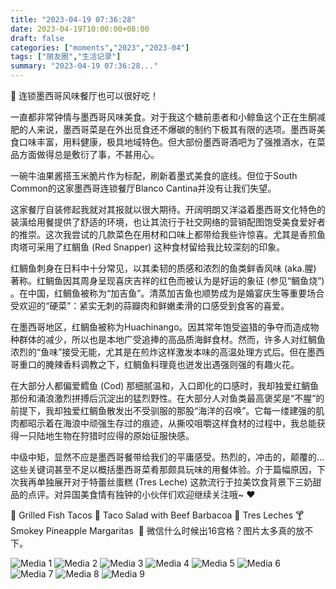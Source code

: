 ```yaml
---
title: "2023-04-19 07:36:28"
date: 2023-04-19T10:00:00+08:00
draft: false
categories: ["moments","2023","2023-04"]
tags: ["朋友圈","生活记录"]
summary: "2023-04-19 07:36:28..."
---
```


🌵 连锁墨西哥风味餐厅也可以很好吃！

一直都非常钟情与墨西哥风味美食。对于我这个糖前患者和小鲸鱼这个正在生酮减肥的人来说，墨西哥菜是在外出觅食还不爆碳的制约下极其有限的选项。墨西哥美食口味丰富，用料健康，极具地域特色。但大部份墨西哥酒吧为了强推酒水，在菜品方面做得总是敷衍了事，不甚用心。

一碗牛油果酱搭玉米脆片作为标配，刷新着墨式美食的底线。但位于South Common的这家墨西哥连锁餐厅Blanco Cantina并没有让我们失望。

这家餐厅自装修起我就对其报就以很大期待。开阔明朗又洋溢着墨西哥文化特色的装潢给用餐提供了舒适的环境，也让其流行于社交网络的营销配图饱受美食爱好者的推崇。这次我尝试的几款菜色在用材和口味上都带给我些许惊喜。尤其是香煎鱼肉塔可采用了红鲷鱼 (Red Snapper) 这种食材留给我比较深刻的印象。

红鲷鱼刺身在日料中十分常见，以其柔韧的质感和浓烈的鱼类鲜香风味 (aka.腥) 著称。红鲷鱼因其周身呈现喜庆吉祥的红色而被认为是好运的象征 (参见“鲷鱼烧”) 。在中国，红鲷鱼被称为“加吉鱼”。清蒸加吉鱼也顺势成为是婚宴庆生等重要场合受欢迎的“硬菜”：紧实无刺的蒜瓣肉和鲜嫩柔滑的口感受到食客的喜爱。

在墨西哥地区，红鲷鱼被称为Huachinango。因其常年饱受盗猎的争夺而造成物种群体的减少，所以也是本地广受追捧的高品质海鲜食材。然而，许多人对红鲷鱼浓烈的“鱼味”接受无能，尤其是在煎炸这样激发本味的高温处理方式后。但在墨西哥重口的腌辣香料调教之下，红鲷鱼料理竟也迸发出遇强则强的有趣火花。

在大部分人都偏爱鳕鱼 (Cod) 那细腻温和，入口即化的口感时，我却独爱红鲷鱼那份和涌浪激烈拼搏后沉淀出的猛烈野性。在大部分人对鱼类最高褒奖是“不腥”的前提下，我却独爱红鲷鱼散发出不受驯服的那股“海洋的召唤”。它每一缕建强的肌肉都昭示着在海浪中顽强生存过的痕迹，从撕咬咀嚼这样食材的过程中，我总能获得一只陆地生物在狩猎时应得的原始征服快感。

中级中矩，显然不应是墨西哥餐带给我们的平庸感受。热烈的，冲击的，颠覆的…这些关键词甚至不足以概括墨西哥菜肴那颇具玩味的用餐体验。介于篇幅原因，下次我再单独展开对于特蕾丝蛋糕 (Tres Leche) 这款流行于拉美饮食背景下三奶甜品的点评。对异国美食情有独钟的小伙伴们欢迎继续关注哦~ ❤️

🌮 Grilled Fish Tacos
🥗 Taco Salad with Beef Barbacoa
🍰 Tres Leches 
🍸 Smokey Pineapple Margaritas
​
​🤯 微信什么时候出16宫格？图片太多真的放不下。

![Media 1](/Moments/photos/2023-04-19/202304190736280.jpg)
![Media 2](/Moments/photos/2023-04-19/202304190736281.jpg)
![Media 3](/Moments/photos/2023-04-19/202304190736282.jpg)
![Media 4](/Moments/photos/2023-04-19/202304190736283.jpg)
![Media 5](/Moments/photos/2023-04-19/202304190736284.jpg)
![Media 6](/Moments/photos/2023-04-19/202304190736285.jpg)
![Media 7](/Moments/photos/2023-04-19/202304190736286.jpg)
![Media 8](/Moments/photos/2023-04-19/202304190736287.jpg)
![Media 9](/Moments/photos/2023-04-19/202304190736288.jpg)

